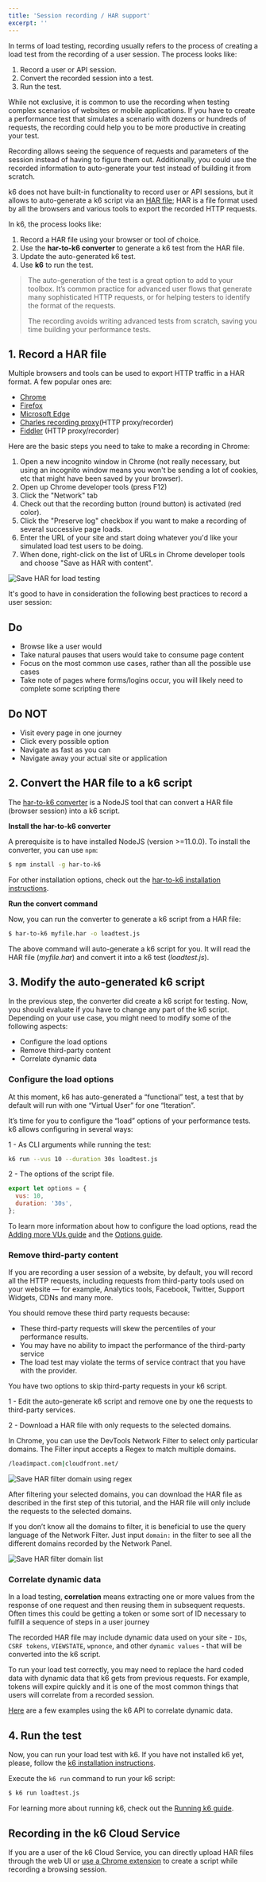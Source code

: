 ```yaml
---
title: 'Session recording / HAR support'
excerpt: ''
---
```


In terms of load testing, recording usually refers to the process of creating a load test from the recording of a user session. The process looks like:

1. Record a user or API session.
2. Convert the recorded session into a test.
3. Run the test.

While not exclusive, it is common to use the recording when testing complex scenarios of websites or mobile applications. If you have to create a performance test that simulates a scenario with dozens or hundreds of requests, the recording could help you to be more productive in creating your test.

Recording allows seeing the sequence of requests and parameters of the session instead of having to figure them out. Additionally, you could use the recorded information to auto-generate your test instead of building it from scratch.

k6 does not have built-in functionality to record user or API sessions, but it allows to auto-generate a k6 script via an [HAR file](<https://en.wikipedia.org/wiki/HAR_(file_format)>); HAR is a file format used by all the browsers and various tools to export the recorded HTTP requests.

In k6, the process looks like:

1. Record a HAR file using your browser or tool of choice.
2. Use the **har-to-k6 converter** to generate a k6 test from the HAR file.
3. Update the auto-generated k6 test.
4. Use **k6** to run the test.

> The auto-generation of the test is a great option to add to your toolbox. It’s common practice for advanced user flows that generate many sophisticated HTTP requests, or for helping testers to identify the format of the requests.
>
> The recording avoids writing advanced tests from scratch, saving you time building your performance tests.

## 1. Record a HAR file

Multiple browsers and tools can be used to export HTTP traffic in a HAR format. A few popular ones are:

- [Chrome](https://www.google.com/chrome/)
- [Firefox](https://www.mozilla.org/en-US/firefox/)
- [Microsoft Edge](https://www.microsoft.com/en-us/windows/microsoft-edge)
- [Charles recording proxy](http://www.charlesproxy.com/)(HTTP proxy/recorder)
- [Fiddler](http://www.telerik.com/fiddler) (HTTP proxy/recorder)

Here are the basic steps you need to take to make a recording in Chrome:

1. Open a new incognito window in Chrome (not really necessary, but using an incognito window means you won't be sending a lot of cookies, etc that might have been saved by your browser).
2. Open up Chrome developer tools (press F12)
3. Click the "Network" tab
4. Check out that the recording button (round button) is activated (red color).
5. Click the "Preserve log" checkbox if you want to make a recording of several successive page loads.
6. Enter the URL of your site and start doing whatever you'd like your simulated load test users to be doing.
7. When done, right-click on the list of URLs in Chrome developer tools and choose "Save as HAR with content".

![Save HAR for load testing](./images/Session-recording-HAR-support/session_recorder_save_as_har.png)

It's good to have in consideration the following best practices to record a user session:

## Do

- Browse like a user would
- Take natural pauses that users would take to consume page content
- Focus on the most common use cases, rather than all the possible use cases
- Take note of pages where forms/logins occur, you will likely need to complete some scripting there

## Do NOT

- Visit every page in one journey
- Click every possible option
- Navigate as fast as you can
- Navigate away your actual site or application

## 2. Convert the HAR file to a k6 script

The [har-to-k6 converter](https://github.com/loadimpact/har-to-k6) is a NodeJS tool that can convert a HAR file (browser session) into a k6 script.

**Install the har-to-k6 converter**

A prerequisite is to have installed NodeJS (version >=11.0.0). To install the converter, you can use `npm`:

```bash
$ npm install -g har-to-k6
```

For other installation options, check out the [har-to-k6 installation instructions](https://github.com/loadimpact/har-to-k6#installation).

**Run the convert command**

Now, you can run the converter to generate a k6 script from a HAR file:

```bash
$ har-to-k6 myfile.har -o loadtest.js
```

The above command will auto-generate a k6 script for you. It will read the HAR file (_myfile.har_) and convert it into a k6 test (_loadtest.js_).

## 3. Modify the auto-generated k6 script

In the previous step, the converter did create a k6 script for testing. Now, you should evaluate if you have to change any part of the k6 script. Depending on your use case, you might need to modify some of the following aspects:

- Configure the load options
- Remove third-party content
- Correlate dynamic data

### Configure the load options

At this moment, k6 has auto-generated a “functional” test, a test that by default will run with one “Virtual User” for one “Iteration”.

It’s time for you to configure the “load” options of your performance tests. k6 allows configuring in several ways:

1 - As CLI arguments while running the test:

```bash
k6 run --vus 10 --duration 30s loadtest.js
```

2 - The options of the script file.

```javascript
export let options = {
  vus: 10,
  duration: '30s',
};
```

To learn more information about how to configure the load options, read the [Adding more VUs guide](/getting-started/running-k6#adding-more-vus) and the [Options guide](/using-k6/options).

### Remove third-party content

If you are recording a user session of a website, by default, you will record all the HTTP requests, including requests from third-party tools used on your website — for example, Analytics tools, Facebook, Twitter, Support Widgets, CDNs and many more.

You should remove these third party requests because:

- These third-party requests will skew the percentiles of your performance results.
- You may have no ability to impact the performance of the third-party service
- The load test may violate the terms of service contract that you have with the provider.

You have two options to skip third-party requests in your k6 script.

1 - Edit the auto-generate k6 script and remove one by one the requests to third-party services.

2 - Download a HAR file with only requests to the selected domains.

In Chrome, you can use the DevTools Network Filter to select only particular domains. The Filter input accepts a Regex to match multiple domains.

```bash
/loadimpact.com|cloudfront.net/
```

![Save HAR filter domain using regex](./images/Session-recording-HAR-support/session_recorder_filter_domain.png)

After filtering your selected domains, you can download the HAR file as described in the first step of this tutorial, and the HAR file will only include the requests to the selected domains.

If you don’t know all the domains to filter, it is beneficial to use the query language of the Network Filter. Just input `domain:` in the filter to see all the different domains recorded by the Network Panel.

![Save HAR filter domain list](./images/Session-recording-HAR-support/session_recorder_filter_domain_list.png)

### Correlate dynamic data

In a load testing, **correlation** means extracting one or more values from the response of one request and then reusing them in subsequent requests. Often times this could be getting a token or some sort of ID necessary to fulfill a sequence of steps in a user journey

The recorded HAR file may include dynamic data used on your site - `IDs`, `CSRF tokens`, `VIEWSTATE`, `wpnonce`, and other `dynamic values` - that will be converted into the k6 script.

To run your load test correctly, you may need to replace the hard coded data with dynamic data that k6 gets from previous requests. For example, tokens will expire quickly and it is one of the most common things that users will correlate from a recorded session.

[Here](/examples/correlation-and-dynamic-data) are a few examples using the k6 API to correlate dynamic data.

## 4. Run the test

Now, you can run your load test with k6. If you have not installed k6 yet, please, follow the [k6 installation instructions](/getting-started/installation).

Execute the `k6 run` command to run your k6 script:

```bash
$ k6 run loadtest.js
```

For learning more about running k6, check out the [Running k6 guide](/getting-started/running-k6).

## Recording in the k6 Cloud Service

If you are a user of the k6 Cloud Service, you can directly upload HAR files through the web UI or [use a Chrome extension](/cloud/creating-and-running-a-test/recording-a-test-script) to create a script while recording a browsing session.
